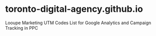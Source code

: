 # toronto-digital-agency.github.io
Looupe Marketing UTM Codes List for Google Analytics and Campaign Tracking in PPC
